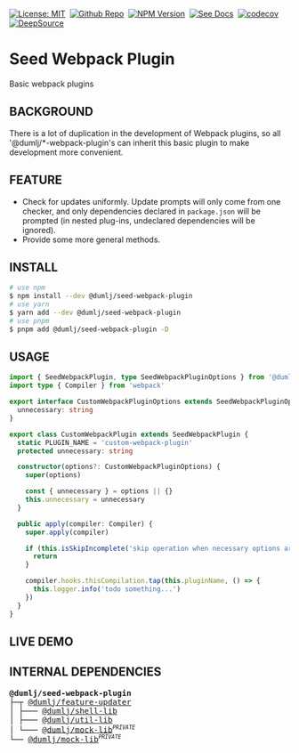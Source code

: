 <!-- This file is dynamically generated. please edit in __readme__ -->

[![License: MIT](https://img.shields.io/badge/License-MIT-4c1.svg)](https://opensource.org/licenses/MIT)&nbsp;
[![Github Repo](https://img.shields.io/badge/GITHUB-REPO-0?logo=github)](https://github.com/dumlj/dumlj-build/tree/main/@webpack-plugin/seed-webpack-plugin)&nbsp;
[![NPM Version](https://badge.fury.io/js/@dumlj%2Fseed-webpack-plugin.svg)](https://www.npmjs.com/package/@dumlj/seed-webpack-plugin)&nbsp;
[![See Docs](https://img.shields.io/badge/see-docs-blue?logo=dumi&logoColor=green)](https://dumlj.github.io/dumlj-build/docs)&nbsp;
[![codecov](https://codecov.io/gh/dumlj/dumlj-build/graph/badge.svg?token=ELV5W1H0C0)](https://codecov.io/gh/dumlj/dumlj-build)&nbsp;
[![DeepSource](https://app.deepsource.com/gh/dumlj/dumlj-build.svg/?label=active+issues&show_trend=true&token=YtSFFZ702Q016pjWlBWT30Iy)](https://app.deepsource.com/gh/dumlj/dumlj-build/)&nbsp;

# Seed Webpack Plugin

Basic webpack plugins

## BACKGROUND

There is a lot of duplication in the development of Webpack plugins, so all '@dumlj/\*-webpack-plugin's can inherit this basic plugin to make development more convenient.

## FEATURE

- Check for updates uniformly. Update prompts will only come from one checker, and only dependencies declared in `package.json` will be prompted (in nested plug-ins, undeclared dependencies will be ignored).
- Provide some more general methods.

## INSTALL

```bash
# use npm
$ npm install --dev @dumlj/seed-webpack-plugin
# use yarn
$ yarn add --dev @dumlj/seed-webpack-plugin
# use pnpm
$ pnpm add @dumlj/seed-webpack-plugin -D
```

## USAGE

```ts
import { SeedWebpackPlugin, type SeedWebpackPluginOptions } from '@dumlj/seed-webpack-plugin'
import type { Compiler } from 'webpack'

export interface CustomWebpackPluginOptions extends SeedWebpackPluginOptions {
  unnecessary: string
}

export class CustomWebpackPlugin extends SeedWebpackPlugin {
  static PLUGIN_NAME = 'custom-webpack-plugin'
  protected unnecessary: string

  constructor(options?: CustomWebpackPluginOptions) {
    super(options)

    const { unnecessary } = options || {}
    this.unnecessary = unnecessary
  }

  public apply(compiler: Compiler) {
    super.apply(compiler)

    if (this.isSkipIncomplete('skip operation when necessary options are missed.', { unnecessary: this.unnecessary })) {
      return
    }

    compiler.hooks.thisCompilation.tap(this.pluginName, () => {
      this.logger.info('todo something...')
    })
  }
}
```

## LIVE DEMO

<dumlj-stackblitz height="47vw" src="@dumlj-example/seed-webpack-plugin"></dumlj-stackblitz>

## INTERNAL DEPENDENCIES

<pre>
<b>@dumlj/seed-webpack-plugin</b>
├─┬ <a is="dumlj-link" data-project="%7B%22name%22:%22@dumlj/feature-updater%22,%22version%22:%222.5.20%22,%22description%22:%22updater%20for%20packages.%22,%22isPrivate%22:false,%22location%22:%22@feature/feature-updater%22,%22dependencies%22:%5B%22@dumlj/shell-lib%22,%22@dumlj/util-lib%22,%22fs-extra%22,%22semver%22,%22tslib%22,%22@dumlj/mock-lib%22,%22@jest/types%22,%22ts-jest%22%5D,%22workspaceDependencies%22:%5B%22@dumlj/shell-lib%22,%22@dumlj/util-lib%22,%22@dumlj/mock-lib%22%5D%7D" href="https://github.com/dumlj/dumlj-build/tree/main/@feature/feature-updater">@dumlj/feature-updater</a>
│ ├─── <a is="dumlj-link" data-project="%7B%22name%22:%22@dumlj/shell-lib%22,%22version%22:%222.5.20%22,%22description%22:%22shell%20%E5%B7%A5%E5%85%B7%E5%BA%93%22,%22isPrivate%22:false,%22location%22:%22@lib/shell-lib%22,%22dependencies%22:%5B%22@jest/types%22,%22chokidar%22,%22command-exists%22,%22lodash%22,%22tslib%22,%22ts-jest%22,%22tsd-lite%22%5D,%22workspaceDependencies%22:%5B%5D%7D" href="https://github.com/dumlj/dumlj-build/tree/main/@lib/shell-lib">@dumlj/shell-lib</a>
│ ├─── <a is="dumlj-link" data-project="%7B%22name%22:%22@dumlj/util-lib%22,%22version%22:%222.5.20%22,%22description%22:%22util%20%E5%B7%A5%E5%85%B7%E5%BA%93%22,%22isPrivate%22:false,%22location%22:%22@lib/util-lib%22,%22dependencies%22:%5B%22fs-extra%22,%22glob%22,%22lodash%22,%22tslib%22,%22@jest/types%22,%22memfs%22,%22ts-jest%22%5D,%22workspaceDependencies%22:%5B%5D%7D" href="https://github.com/dumlj/dumlj-build/tree/main/@lib/util-lib">@dumlj/util-lib</a>
│ └─── <a is="dumlj-link" data-project="%7B%22name%22:%22@dumlj/mock-lib%22,%22version%22:%222.5.20%22,%22description%22:%22mock%20%E5%B7%A5%E5%85%B7%E5%BA%93%22,%22isPrivate%22:true,%22location%22:%22@lib/mock-lib%22,%22dependencies%22:%5B%22memfs%22,%22tslib%22,%22webpack%22,%22@jest/types%22,%22ts-jest%22%5D,%22workspaceDependencies%22:%5B%5D%7D" href="https://github.com/dumlj/dumlj-build/tree/main/@lib/mock-lib">@dumlj/mock-lib</a><sup><small><i>PRIVATE</i></small></sup>
└── <a is="dumlj-link" data-project="%7B%22name%22:%22@dumlj/mock-lib%22,%22version%22:%222.5.20%22,%22description%22:%22mock%20%E5%B7%A5%E5%85%B7%E5%BA%93%22,%22isPrivate%22:true,%22location%22:%22@lib/mock-lib%22,%22dependencies%22:%5B%22memfs%22,%22tslib%22,%22webpack%22,%22@jest/types%22,%22ts-jest%22%5D,%22workspaceDependencies%22:%5B%5D%7D" href="https://github.com/dumlj/dumlj-build/tree/main/@lib/mock-lib">@dumlj/mock-lib</a><sup><small><i>PRIVATE</i></small></sup>
</pre>
